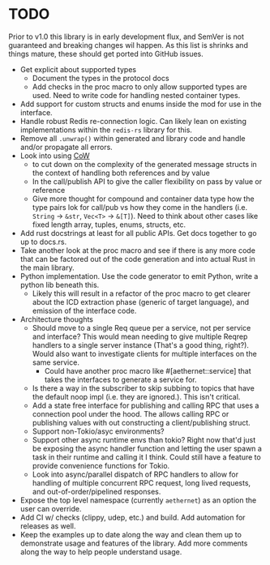 # TODO

Prior to v1.0 this library is in early development flux, and SemVer is not guaranteed and breaking
changes wil happen. As this list is shrinks and things mature, these should get ported into GitHub
issues.

* Get explicit about supported types
  * Document the types in the protocol docs
  * Add checks in the proc macro to only allow supported types are used. Need to write code for
    handling nested container types.
* Add support for custom structs and enums inside the mod for use in the interface.
* Handle robust Redis re-connection logic. Can likely lean on existing implementations within the
  `redis-rs` library for this.
* Remove all `.unwrap()` within generated and library code and handle and/or propagate all errors.
* Look into using [CoW](https://doc.rust-lang.org/std/borrow/enum.Cow.html)
    * to cut down on the complexity of the generated message structs in the context of handling both
      references and by value
    * In the call/publish API to give the caller flexibility on pass by value or reference
    * Give more thought for compound and container data type how the type pairs lok for call/pub vs
      how they come in the handlers (i.e. `String` -> `&str`, `Vec<T>` -> `&[T]`). Need to think
      about other cases like fixed length array, tuples, enums, structs, etc.
* Add rust docstrings at least for all public APIs. Get docs together to go up to docs.rs.
* Take another look at the proc macro and see if there is any more code that can be factored out of
  the code generation and into actual Rust in the main library.
* Python implementation. Use the code generator to emit Python, write a python lib beneath this.
  * Likely this will result in a refactor of the proc macro to get clearer about the ICD extraction
    phase (generic of target language), and emission of the interface code.
* Architecture thoughts
  * Should move to a single Req queue per a service, not per service and interface? This would mean
    needing to give multiple Reqrep handlers to a single server instance (That's a good thing,
    right?). Would also want to investigate clients for multiple interfaces on the same service.
    * Could have another proc macro like #[aethernet::service] that takes the interfaces to generate
      a service for.
  * Is there a way in the subscriber to skip subbing to topics that have the default noop impl (i.e.
    they are ignored.). This isn't critical.
  * Add a state free interface for publishing and calling RPC that uses a connection pool under the
    hood. The allows calling RPC or publishing values with out constructing a client/publishing
    struct.
  * Support non-Tokio/asyc environments?
  * Support other async runtime envs than tokio? Right now that'd just be exposing the async handler
    function and letting the user spawn a task in their runtime and calling it I think. Could still
    have a feature to provide convenience functions for Tokio.
  * Look into async/parallel dispatch of RPC handlers to allow for handling of multiple concurrent
    RPC request, long lived requests, and out-of-order/pipelined responses.
* Expose the top level namespace (currently `aethernet`) as an option the user can override.
* Add CI w/ checks (clippy, udep, etc.) and build. Add automation for releases as well.
* Keep the examples up to date along the way and clean them up to demonstrate usage and features of
  the library. Add more comments along the way to help people understand usage.
